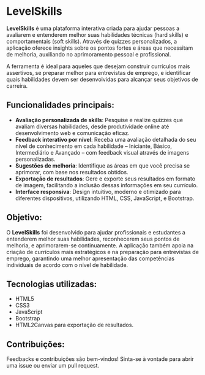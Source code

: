 # LevelSkills

**LevelSkills** é uma plataforma interativa criada para ajudar pessoas a avaliarem e entenderem melhor suas habilidades técnicas (hard skills) e comportamentais (soft skills). Através de quizzes personalizados, a aplicação oferece insights sobre os pontos fortes e áreas que necessitam de melhoria, auxiliando no aprimoramento pessoal e profissional.

A ferramenta é ideal para aqueles que desejam construir currículos mais assertivos, se preparar melhor para entrevistas de emprego, e identificar quais habilidades devem ser desenvolvidas para alcançar seus objetivos de carreira.

## Funcionalidades principais:

- **Avaliação personalizada de skills**: Pesquise e realize quizzes que avaliam diversas habilidades, desde produtividade online até desenvolvimento web e comunicação eficaz.
- **Feedback interativo por nível**: Receba uma avaliação detalhada do seu nível de conhecimento em cada habilidade – Iniciante, Básico, Intermediário e Avançado – com feedback visual através de imagens personalizadas.
- **Sugestões de melhoria**: Identifique as áreas em que você precisa se aprimorar, com base nos resultados obtidos.
- **Exportação de resultados**: Gere e exporte seus resultados em formato de imagem, facilitando a inclusão dessas informações em seu currículo.
- **Interface responsiva**: Design intuitivo, moderno e otimizado para diferentes dispositivos, utilizando HTML, CSS, JavaScript, e Bootstrap.

## Objetivo:

O **LevelSkills** foi desenvolvido para ajudar profissionais e estudantes a entenderem melhor suas habilidades, reconhecerem seus pontos de melhoria, e aprimorarem-se continuamente. A aplicação também apoia na criação de currículos mais estratégicos e na preparação para entrevistas de emprego, garantindo uma melhor apresentação das competências individuais de acordo com o nível de habilidade.

## Tecnologias utilizadas:

- HTML5
- CSS3
- JavaScript
- Bootstrap
- HTML2Canvas para exportação de resultados.

## Contribuições:

Feedbacks e contribuições são bem-vindos! Sinta-se à vontade para abrir uma issue ou enviar um pull request.
